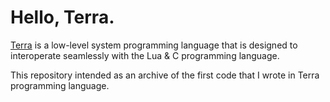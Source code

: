 # Hello, Terra.

[Terra](http://terralang.org) is a low-level system programming language that is designed to interoperate seamlessly with the Lua & C programming language.

This repository intended as an archive of the first code that I wrote in Terra programming language. 

